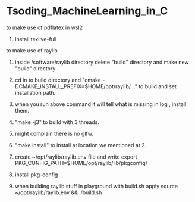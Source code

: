 # Tsoding_MachineLearning_in_C

to make use of pdflatex in wsl2

1. install texlive-full

to make use of raylib

1. inside /software/raylib directory delete "build" directory and make new "build" directory.

2. cd in to build directory and "cmake -DCMAKE_INSTALL_PREFIX=$HOME/opt/raylib/ .." to build and set installation path.

3. when you run above command it will tell what is missing in log , install them.

4. "make -j3" to build with 3 threads.

5. might complain there is no glfw.

6. "make install" to install at location we mentioned at 2.

7. create ~/opt/raylib/raylib.env file and write 
export PKG_CONFIG_PATH=$HOME/opt/raylib/lib/pkgconfig/

8. install pkg-config

9. when building raylib stuff in playground with build.sh apply
source ~/opt/raylib/raylib.env && ./build.sh